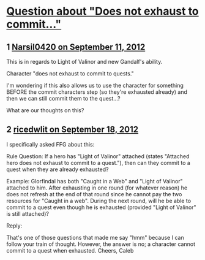 # [Question about &quot;Does not exhaust to commit…&quot;](https://community.fantasyflightgames.com/topic/70818-question-about-does-not-exhaust-to-commit%E2%80%A6/)

## 1 [Narsil0420 on September 11, 2012](https://community.fantasyflightgames.com/topic/70818-question-about-does-not-exhaust-to-commit%E2%80%A6/?do=findComment&comment=691850)

This is in regards to Light of Valinor and new Gandalf's ability.

Character "does not exhaust to commit to quests."

I'm wondering if this also allows us to use the character for something BEFORE the commit characters step (so they're exhausted already) and then we can still commit them to the quest…?

What are our thoughts on this?

## 2 [ricedwlit on September 18, 2012](https://community.fantasyflightgames.com/topic/70818-question-about-does-not-exhaust-to-commit%E2%80%A6/?do=findComment&comment=696343)

I specifically asked FFG about this:

Rule Question:
If a hero has "Light of Valinor" attached (states "Attached hero does not exhaust to commit to a quest."), then can they commit to a quest when they are already exhausted?

Example: Glorfindal has both "Caught in a Web" and "Light of Valinor" attached to him. After exhausting in one round (for whatever reason) he does not refresh at the end of that round since he cannot pay the two resources for "Caught in a web". During the next round, will he be able to commit to a quest even though he is exhausted (provided "Light of Valinor" is still attached)?

Reply:

That's one of those questions that made me say "hmm" because I can follow your train of thought. However, the answer is no; a character cannot commit to a quest when exhausted.
Cheers,
Caleb

 

 

